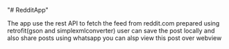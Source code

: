 "# RedditApp" 


The app use the rest API to fetch the feed from reddit.com
prepared using retrofit(gson and simplexmlconverter)
user can save the post locally and also share posts using whatsapp
you can alsp view this post over webview
